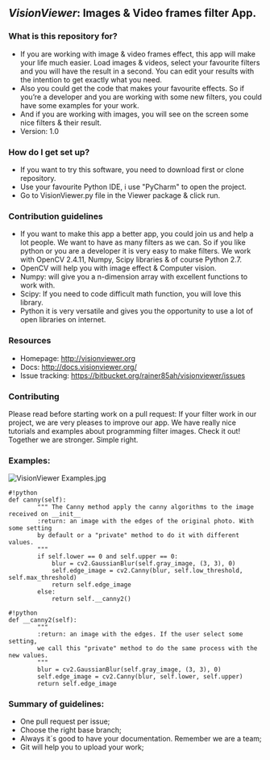 ## ***VisionViewer***: Images & Video frames filter App. ##


### What is this repository for? ###

* If you are working with image & video frames effect, this app will make your life much easier. Load images & videos, select your favourite filters and you will have the result in a second. You can edit your results with the intention to get exactly what you need. 
* Also you could get the code that makes your favourite effects. So if you’re a developer and you are working with some new filters, you could have some examples for your work. 
* And if you are working with images, you will see on the screen some nice filters & their result.
* Version: 1.0
### How do I get set up? ###
* If you want to try this software, you need to download first or clone repository.
* Use your favourite Python IDE, i use "PyCharm" to open the project. 
* Go to VisionViewer.py file in the Viewer package & click run.

### Contribution guidelines ###
* If you want to make this app a better app, you could join us and help a lot people. We want to have as many filters as we can. So if you like python or you are a developer it is very easy to make filters. We work with OpenCV 2.4.11, Numpy, Scipy libraries & of course Python 2.7. 
* OpenCV will help you with image effect & Computer vision.
* Numpy: will give you a n-dimension array with excellent functions to work with.
* Scipy: If you need to code difficult math function, you will love this library.
* Python it is very versatile and gives you the opportunity to use a lot of open libraries on internet.

### Resources
* Homepage: <http://visionviewer.org>
* Docs: <http://docs.visionviewer.org/>
* Issue tracking: <https://bitbucket.org/rainer85ah/visionviewer/issues>


### Contributing
Please read before starting work on a pull request:
If your filter work in our project, we are very pleases to improve our app.
We have really nice tutorials and examples about programming filter images. Check it out!
Together we are stronger. Simple right.

### Examples:
![VisionViewer Examples.jpg](https://bitbucket.org/repo/B5jE66/images/3078382406-VisionViewer%20Examples.jpg)

```
#!python
def canny(self):
        """ The Canny method apply the canny algorithms to the image received on __init__
        :return: an image with the edges of the original photo. With some setting 
        by default or a "private" method to do it with different values.
        """
        if self.lower == 0 and self.upper == 0:
            blur = cv2.GaussianBlur(self.gray_image, (3, 3), 0)
            self.edge_image = cv2.Canny(blur, self.low_threshold, self.max_threshold)
            return self.edge_image
        else:
            return self.__canny2()
```
```
#!python
def __canny2(self):
        """
        :return: an image with the edges. If the user select some setting, 
        we call this "private" method to do the same process with the new values.
        """
        blur = cv2.GaussianBlur(self.gray_image, (3, 3), 0)
        self.edge_image = cv2.Canny(blur, self.lower, self.upper)
        return self.edge_image
```


### Summary of guidelines:
* One pull request per issue;
* Choose the right base branch;
* Always it´s good to have your documentation. Remember we are a team;
* Git will help you to upload your work;